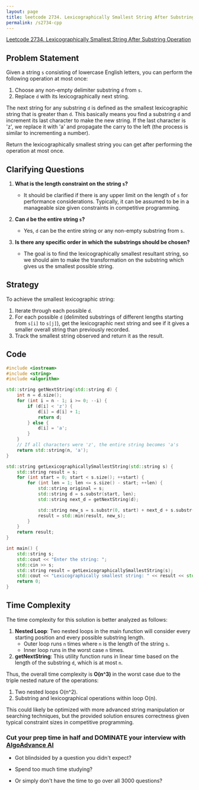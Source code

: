 ```yaml
---
layout: page
title: leetcode 2734. Lexicographically Smallest String After Substring Operation
permalink: /s2734-cpp
---
```

[Leetcode 2734. Lexicographically Smallest String After Substring Operation](https://algoadvance.github.io/algoadvance/l2734)
## Problem Statement

Given a string `s` consisting of lowercase English letters, you can perform the following operation at most once:
1. Choose any non-empty delimiter substring `d` from `s`.
2. Replace `d` with its lexicographically next string.

The next string for any substring `d` is defined as the smallest lexicographic string that is greater than `d`. This basically means you find a substring `d` and increment its last character to make the new string. If the last character is 'z', we replace it with 'a' and propagate the carry to the left (the process is similar to incrementing a number).

Return the lexicographically smallest string you can get after performing the operation at most once.

## Clarifying Questions

1. **What is the length constraint on the string `s`?**
   - It should be clarified if there is any upper limit on the length of `s` for performance considerations. Typically, it can be assumed to be in a manageable size given constraints in competitive programming.

2. **Can `d` be the entire string `s`?**
   - Yes, `d` can be the entire string or any non-empty substring from `s`.

3. **Is there any specific order in which the substrings should be chosen?**
   - The goal is to find the lexicographically smallest resultant string, so we should aim to make the transformation on the substring which gives us the smallest possible string.

## Strategy
To achieve the smallest lexicographic string:
1. Iterate through each possible `d`.
2. For each possible `d` (delimited substrings of different lengths starting from `s[i]` to `s[j]`), get the lexicographic next string and see if it gives a smaller overall string than previously recorded.
3. Track the smallest string observed and return it as the result.

## Code

```cpp
#include <iostream>
#include <string>
#include <algorithm>

std::string getNextString(std::string d) {
    int n = d.size();
    for (int i = n - 1; i >= 0; --i) {
        if (d[i] < 'z') {
            d[i] = d[i] + 1;
            return d;
        } else {
            d[i] = 'a';
        }
    }
    // If all characters were 'z', the entire string becomes 'a's
    return std::string(n, 'a');
}

std::string getLexicographicallySmallestString(std::string s) {
    std::string result = s;
    for (int start = 0; start < s.size(); ++start) {
        for (int len = 1; len <= s.size() - start; ++len) {
            std::string original = s;
            std::string d = s.substr(start, len);
            std::string next_d = getNextString(d);

            std::string new_s = s.substr(0, start) + next_d + s.substr(start + len);
            result = std::min(result, new_s);
        }
    }
    return result;
}

int main() {
    std::string s;
    std::cout << "Enter the string: ";
    std::cin >> s;
    std::string result = getLexicographicallySmallestString(s);
    std::cout << "Lexicographically smallest string: " << result << std::endl;
    return 0;
}
```

## Time Complexity

The time complexity for this solution is better analyzed as follows:
1. **Nested Loop**: Two nested loops in the main function will consider every starting position and every possible substring length.
   - Outer loop runs `n` times where `n` is the length of the string `s`.
   - Inner loop runs in the worst case `n` times.
2. **getNextString**: This utility function runs in linear time based on the length of the substring `d`, which is at most `n`.

Thus, the overall time complexity is **O(n^3)** in the worst case due to the triple nested nature of the operations:
1. Two nested loops O(n^2).
2. Substring and lexicographical operations within loop O(n).

This could likely be optimized with more advanced string manipulation or searching techniques, but the provided solution ensures correctness given typical constraint sizes in competitive programming.




### Cut your prep time in half and DOMINATE your interview with [AlgoAdvance AI](https://algoAdvance.com)

- Got blindsided by a question you didn't expect?

- Spend too much time studying?

- Or simply don't have the time to go over all 3000 questions?


